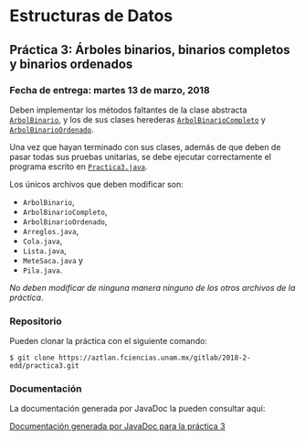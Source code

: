 Estructuras de Datos
====================

Práctica 3: Árboles binarios, binarios completos y binarios ordenados
---------------------------------------------------------------------

### Fecha de entrega: martes 13 de marzo, 2018

Deben implementar los métodos faltantes de la clase abstracta
[`ArbolBinario`](https://aztlan.fciencias.unam.mx/gitlab/2018-2-edd/practica3/blob/master/src/mx/unam/ciencias/edd/ArbolBinario.java),
y los de sus clases herederas
[`ArbolBinarioCompleto`](https://aztlan.fciencias.unam.mx/gitlab/2018-2-edd/practica3/blob/master/src/mx/unam/ciencias/edd/ArbolBinarioCompleto.java) y
[`ArbolBinarioOrdenado`](https://aztlan.fciencias.unam.mx/gitlab/2018-2-edd/practica3/blob/master/src/mx/unam/ciencias/edd/ArbolBinarioOrdenado.java).

Una vez que hayan terminado con sus clases, además de que deben de pasar todas
sus pruebas unitarias, se debe ejecutar correctamente el programa escrito en
[`Practica3.java`](https://aztlan.fciencias.unam.mx/gitlab/2018-2-edd/practica3/blob/master/src/mx/unam/ciencias/edd/Practica3.java).

Los únicos archivos que deben modificar son:

* `ArbolBinario`,
* `ArbolBinarioCompleto`,
* `ArbolBinarioOrdenado`,
* `Arreglos.java`,
* `Cola.java`,
* `Lista.java`,
* `MeteSaca.java` y
* `Pila.java`.

*No deben modificar de ninguna manera ninguno de los otros archivos de la
práctica*.

### Repositorio

Pueden clonar la práctica con el siguiente comando:

```shell
$ git clone https://aztlan.fciencias.unam.mx/gitlab/2018-2-edd/practica3.git
```

### Documentación

La documentación generada por JavaDoc la pueden consultar aquí:

[Documentación generada por JavaDoc para la práctica 3](https://aztlan.fciencias.unam.mx/~canek/2018-2-edd/practica3/)

